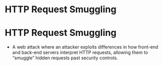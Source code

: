 # HTTP Request Smuggling

# HTTP Request Smuggling
- A web attack where an attacker exploits differences in how front-end and back-end servers interpret HTTP requests, allowing them to “smuggle” hidden requests past security controls.